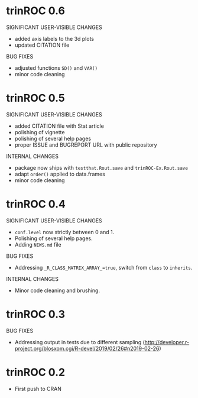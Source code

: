 # trinROC 0.6

SIGNIFICANT USER-VISIBLE CHANGES

* added axis labels to the 3d plots
* updated CITATION file

BUG FIXES 

* adjusted functions `SD()` and `VAR()`
* minor code cleaning


# trinROC 0.5

SIGNIFICANT USER-VISIBLE CHANGES

* added CITATION file with Stat article
* polishing of vignette
* polishing of several help pages
* proper ISSUE and BUGREPORT URL with public repository


INTERNAL CHANGES

* package now ships with `testthat.Rout.save` and `trinROC-Ex.Rout.save`
* adapt `order()` applied to data.frames
* minor code cleaning



# trinROC 0.4

SIGNIFICANT USER-VISIBLE CHANGES

* `conf.level` now strictly between 0 and 1.
* Polishing of several help pages.
* Adding `NEWS.md` file

BUG FIXES

* Addressing `_R_CLASS_MATRIX_ARRAY_=true`, switch from `class` to `inherits`.

INTERNAL CHANGES

* Minor code cleaning and brushing.



# trinROC 0.3

BUG FIXES

* Addressing output in tests due to different sampling (http://developer.r-project.org/blosxom.cgi/R-devel/2019/02/26#n2019-02-26)



# trinROC 0.2

* First push to CRAN
